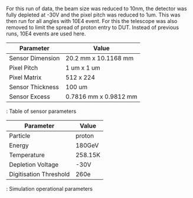 For this run of data, the beam size was reduced to 10nm, the detector was fully depleted at -30V and the pixel pitch was reduced to 1um. This was then run for all angles with 10E4 event. For this the telescope was also removed to limit the spread of proton entry to DUT. Instead of previous runs, 10E4 events are used here.


| Parameter        | Value                     |
|------------------|---------------------------|
| Sensor Dimension | 20.2 mm x 10.1168 mm      |
| Pixel Pitch      | 1 um x 1 um               |
| Pixel Matrix     | 512 x 224                 |
| Sensor Thickness | 100 um                    |
| Sensor Excess    | 0.7816 mm x 0.9812 mm     |

: Table of sensor parameters


| Parameter              | Value   |
|------------------------|---------|
| Particle               | proton  |
| Energy                 | 180GeV  |
| Temperature            | 258.15K |
| Depletion Voltage      | -30V    |
| Digitisation Threshold | 260e    |

: Simulation operational parameters
